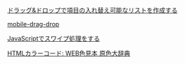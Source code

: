 [ドラッグ&ドロップで項目の入れ替え可能なリストを作成する](https://www.ipentec.com/document/javascript-list-swappable-item)

[mobile-drag-drop](https://github.com/timruffles/mobile-drag-drop)

[JavaScriptでスワイプ処理をする](https://dianxnao.com/javascript%E3%81%A7%E3%82%B9%E3%83%AF%E3%82%A4%E3%83%97%E5%87%A6%E7%90%86%E3%82%92%E3%81%99%E3%82%8B/)

[HTMLカラーコード: WEB色見本 原色大辞典](https://www.colordic.org/)

